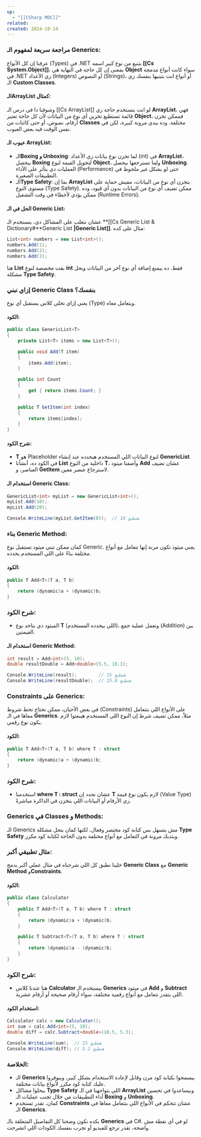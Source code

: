 ```yaml
---
up:
  - "[[CSharp MOC]]"
related: 
created: 2024-10-14
---
```

### مراجعة سريعة لمفهوم الـ Generics:
عرفنا إن كل الأنواع (Types) في .NET بتنبع من نوع كبير اسمه **[[Cs System.Object]]**، بمعنى إن كل حاجة في النهاية هي **Object** سواء كانت أنواع مدمجة في .NET زي الأعداد (Integers) أو النصوص (Strings)، أو أنواع انت بتبنيها بنفسك زي الـ **Custom Classes**.

#### الـArrayList كمثال:
وشوفنا دا في درس الـ [[Cs ArrayList]]
لو انت بتستخدم حاجة زي **ArrayList**، فهي قائمة تستطيع تخزين أي نوع من البيانات لأن كل حاجة تعتبر **Object**، فممكن تخزن أرقام، نصوص، أو حتى كائنات من **Classes** مختلفة. 
وده بيدي مرونة كبيرة، لكن في نفس الوقت فيه بعض العيوب.

#### عيوب الـ ArrayList:
- الـ**Boxing و Unboxing**: لما تخزن نوع بيانات زي الأعداد (int) في **ArrayList**، بيحصل **Boxing** لتحويل القيمة لنوع **Object**، ولما تسترجعها بيحصل **Unboxing**. العمليات دي بتأثر على الأداء (Performance) حتى لو بشكل غير ملحوظ في التطبيقات الصغيرة.
- الـ**Type Safety**: بما إن **ArrayList** بتخزن أي نوع من البيانات، مفيش حماية على مستوى النوع (Type Safety). 
  ممكن تضيف أي نوع من البيانات بدون أي قيود، وده ممكن يؤدي لأخطاء في وقت التشغيل (Runtime Errors).

#### الحل في الـ Generic List:
عشان نتغلب على المشاكل دي، بنستخدم الـ **[[Cs Generic List & Dictionary#**Generic List **|Generic List]]**. 
مثال على كده:
```csharp
List<int> numbers = new List<int>();
numbers.Add(1);
numbers.Add(2);
numbers.Add(3);
```
هنا **List** بقت مخصصة لنوع **int** فقط. 
ده بيمنع إضافة أي نوع آخر من البيانات ويحل مشكلة **Type Safety**.

### إزاي نبني Generic Class بنفسك؟
يعني إزاي تخلي كلاس يستقبل أي نوع (Type) ويتعامل معاه.
#### الكود:
```csharp
public class GenericList<T>
{
    private List<T> items = new List<T>();

    public void Add(T item)
    {
        items.Add(item);
    }

    public int Count
    {
        get { return items.Count; }
    }

    public T GetItem(int index)
    {
        return items[index];
    }
}
```

#### شرح الكود:
- **T** هو Placeholder لنوع البيانات اللي المستخدم هيحدده عند إنشاء **GenericList**. 
- في الكود ده، أنشأنا **List** داخلية من النوع **T**، وأضفنا ميثود **Add** عشان نضيف العناصر، و **GetItem** لاسترجاع عنصر معين.

#### استخدام الـ Generic Class:
```csharp
GenericList<int> myList = new GenericList<int>();
myList.Add(10);
myList.Add(20);

Console.WriteLine(myList.GetItem(0));  // هتطبع 10
```

### بناء Generic Method:
كمان ممكن تبني ميثود تستقبل نوع Generic. يعني ميثود تكون مرنة إنها تتعامل مع أنواع مختلفة بناءً على اللي المستخدم يحدده.

#### الكود:
```csharp
public T Add<T>(T a, T b)
{
    return (dynamic)a + (dynamic)b;
}
```

### شرح الكود:
- الميثود دي بتاخد نوع **T** (اللي بيحدده المستخدم)، وتعمل عملية جمع (Addition) بين القيمتين.

#### استخدام الـ Generic Method:
```csharp
int result = Add<int>(5, 10);
double resultDouble = Add<double>(5.5, 10.3);

Console.WriteLine(result);        // هتطبع 15
Console.WriteLine(resultDouble);  // هتطبع 15.8
```

### Constraints على Generics:
في بعض الأحيان، ممكن تحتاج تحط شروط (Constraints) على الأنواع اللي بتتعامل معاها في الـ **Generics**. مثلاً، ممكن تضيف شرط إن النوع اللي المستخدم هيبعتوا لازم يكون نوع رقمي.

#### الكود:
```csharp
public T Add<T>(T a, T b) where T : struct
{
    return (dynamic)a + (dynamic)b;
}
```

### شرح الكود:
- استخدمنا **where T : struct** عشان نحدد إن **T** لازم يكون نوع قيمة (Value Type) زي الأرقام أو البيانات اللي بتخزن في الذاكرة مباشرةً.

### Generics في Classes و Methods:
الـ Generics مش بتسهل بس كتابة كود مختصر وفعال، لكنها كمان بتحل مشكلة **Type Safety** وبتديك مرونة في التعامل مع أنواع مختلفة بدون الحاجة لكتابة كود مكرر.

### مثال تطبيقي أكبر:
خلينا نطبق كل اللي شرحناه في مثال عملي أكبر بدمج **Generic Class** مع **Generic Method** و**Constraints**.

#### الكود:
```csharp
public class Calculator
{
    public T Add<T>(T a, T b) where T : struct
    {
        return (dynamic)a + (dynamic)b;
    }

    public T Subtract<T>(T a, T b) where T : struct
    {
        return (dynamic)a - (dynamic)b;
    }
}
```

### شرح الكود:
- هنا عندنا كلاس **Calculator** بيستخدم الـ **Generics** في ميثود **Add** و **Subtract** اللي بتقدر تتعامل مع أنواع رقمية مختلفة، سواء أرقام صحيحة أو أرقام عشرية.

#### استخدام الكود:
```csharp
Calculator calc = new Calculator();
int sum = calc.Add<int>(5, 10);
double diff = calc.Subtract<double>(10.5, 5.3);

Console.WriteLine(sum);  // هتطبع 15
Console.WriteLine(diff); // هتطبع 5.2
```

### الخلاصة:
- الـ **Generics** بيسمحوا بكتابة كود مرن وقابل لإعادة الاستخدام بشكل كبير، وبيوفروا عليك كتابة كود مكرر لأنواع بيانات مختلفة.
- بيحلوا مشاكل **Type Safety** اللي بتواجهنا في الـ **ArrayList** وبيساعدوا في تحسين أداء التطبيقات من خلال تجنب عمليات الـ **Boxing** و **Unboxing**.
- كمان، تقدر تستخدم **Constraints** عشان تتحكم في الأنواع اللي بتتعامل معاها في الـ **Generics**.

بكده نكون وضحنا كل التفاصيل المتعلقة بالـ **Generics** في C#. لو في أي نقطة مش واضحة، تقدر ترجع للفيديو أو تجرب بنفسك الكودات اللي اتشرحت.